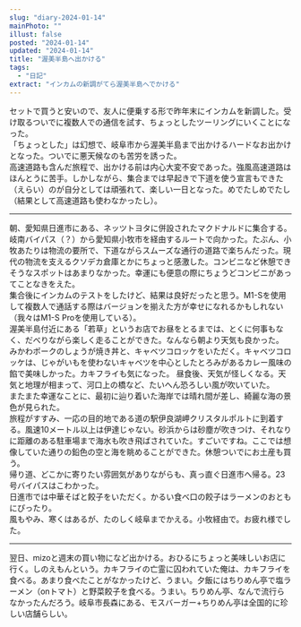 ```yaml
---
slug: "diary-2024-01-14"
mainPhoto: ""
illust: false
posted: "2024-01-14"
updated: "2024-01-14"
title: "渥美半島へ出かける"
tags:
  - "日記"
extract: "インカムの新調がてら渥美半島へでかける"
---
```


セットで買うと安いので、友人に便乗する形で昨年末にインカムを新調した。受け取るついでに複数人での通信を試す、ちょっとしたツーリングにいくことになった。  
「ちょっとした」は幻想で、岐阜市から渥美半島まで出かけるハードなお出かけとなった。ついでに悪天候なのも苦労を誘った。  
高速道路も含んだ旅程で、出かける前は内心大変不安であった。強風高速道路はほんとうに苦手。しかしながら、集合までは早起きで下道を使う宣言もできた（えらい）のが自分としては頑張れて、楽しい一日となった。めでたしめでたし（結果として高速道路も使わなかったし）。

---

朝、愛知県日進市にある、ネッツトヨタに併設されたマクドナルドに集合する。岐南バイパス（？）から愛知県小牧市を経由するルートで向かった。たぶん、小牧あたりは物流の要所で、下道ながらスムーズな通行の道路で楽ちんだった。現代の物流を支えるクソデカ倉庫とかにちょっと感激した。コンビニなど休憩できそうなスポットはあまりなかった。幸運にも便意の際にちょうどコンビニがあってことなきをえた。  
集合後にインカムのテストをしたけど、結果は良好だったと思う。M1-Sを使用して複数人で通話する際はバージョンを揃えた方が幸せになれるかもしれない（我々はM1-S Proを使用している）。  
渥美半島付近にある「若草」というお店でお昼をとるまでは、とくに何事もなく、だべりながら楽しく走ることができた。なんなら朝より天気も良かった。  
みかわポークのしょうが焼き丼と、キャベツコロッケをいただく。キャベツコロッケは、じゃがいもを使わないキャベツを中心としたとろみがあるカレー風味の餡で美味しかった。カキフライも気になった。
昼食後、天気が怪しくなる。天気と地理が相まって、河口上の橋など、たいへん恐ろしい風が吹いていた。  
またまた幸運なことに、最初に辿り着いた海岸では晴れ間が差し、綺麗な海の景色が見られた。  
旅程がすすみ、一応の目的地である道の駅伊良湖岬クリスタルポルトに到着する。風速10メートル以上は伊達じゃない。砂浜からは砂塵が吹きつけ、それなりに距離のある駐車場まで海水も吹き飛ばされていた。すごいですね。ここでは想像していた通りの鉛色の空と海を眺めることができた。休憩ついでにお土産も買う。  
帰り道、どこかに寄りたい雰囲気がありながらも、真っ直ぐ日進市へ帰る。23号バイパスはこわかった。  
日進市では中華そばと餃子をいただく。かるい食べ口の餃子はラーメンのおともにぴったり。  
風もやみ、寒くはあるが、たのしく岐阜までかえる。小牧経由で。お疲れ様でした。

---

翌日、mizoと週末の買い物になど出かける。おひるにちょっと美味しいお店に行く。しのえもんという。カキフライの亡霊に囚われていた俺は、カキフライを食べる。あまり食べたことがなかったけど、うまい。夕飯にはちりめん亭で塩ラーメン（onトマト）と野菜餃子を食べる。うまい。ちりめん亭、なんで流行らなかったんだろう。岐阜市長森にある、モスバーガー+ちりめん亭は全国的に珍しい店舗らしい。

